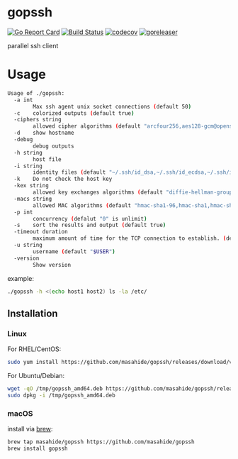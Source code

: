 # gopssh
[![Go Report Card](https://goreportcard.com/badge/github.com/masahide/gopssh)](https://goreportcard.com/report/github.com/masahide/gopssh)
[![Build Status](https://travis-ci.org/masahide/gopssh.svg?branch=master)](https://travis-ci.org/masahide/gopssh)
[![codecov](https://codecov.io/gh/masahide/gopssh/branch/master/graph/badge.svg)](https://codecov.io/gh/masahide/gopssh)
[![goreleaser](https://img.shields.io/badge/powered%20by-goreleaser-green.svg?style=flat-square)](https://github.com/goreleaser)

parallel ssh client


# Usage

```bash
Usage of ./gopssh:
  -a int
    	Max ssh agent unix socket connections (default 50)
  -c	colorized outputs (default true)
  -ciphers string
    	allowed cipher algorithms (default "arcfour256,aes128-gcm@openssh.com,chacha20-poly1305@openssh.com,aes128-ctr,aes192-ctr,aes256-ctr")
  -d	show hostname
  -debug
    	debug outputs
  -h string
    	host file
  -i string
    	identity files (default "~/.ssh/id_dsa,~/.ssh/id_ecdsa,~/.ssh/id_ed25519,~/.ssh/id_rsa")
  -k	Do not check the host key
  -kex string
    	allowed key exchanges algorithms (default "diffie-hellman-group1-sha1,diffie-hellman-group14-sha1,ecdh-sha2-nistp256,ecdh-sha2-nistp384,ecdh-sha2-nistp521,curve25519-sha256@libssh.org")
  -macs string
    	allowed MAC algorithms (default "hmac-sha1-96,hmac-sha1,hmac-sha2-256,hmac-sha2-256-etm@openssh.com")
  -p int
    	concurrency (defalut "0" is unlimit)
  -s	sort the results and output (default true)
  -timeout duration
    	maximum amount of time for the TCP connection to establish. (default 15s)
  -u string
    	username (default "$USER")
  -version
    	Show version
```

example:
```bash
./gopssh -h <(echo host1 host2) ls -la /etc/
```

## Installation

### Linux

For RHEL/CentOS:

```bash
sudo yum install https://github.com/masahide/gopssh/releases/download/v0.5.2/gopssh_amd64.rpm
```

For Ubuntu/Debian:

```bash
wget -qO /tmp/gopssh_amd64.deb https://github.com/masahide/gopssh/releases/download/v0.5.2/gopssh_amd64.deb
sudo dpkg -i /tmp/gopssh_amd64.deb
```

### macOS


install via [brew](https://brew.sh):

```bash
brew tap masahide/gopssh https://github.com/masahide/gopssh
brew install gopssh
```
